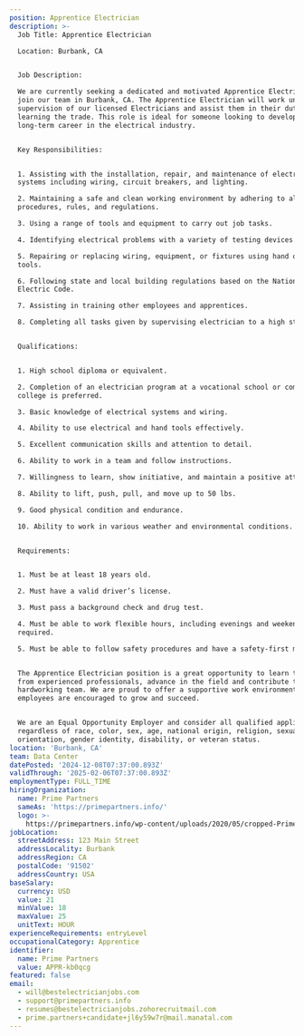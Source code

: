 ```yaml
---
position: Apprentice Electrician
description: >-
  Job Title: Apprentice Electrician

  Location: Burbank, CA


  Job Description:

  We are currently seeking a dedicated and motivated Apprentice Electrician to
  join our team in Burbank, CA. The Apprentice Electrician will work under the
  supervision of our licensed Electricians and assist them in their duties while
  learning the trade. This role is ideal for someone looking to develop a
  long-term career in the electrical industry.


  Key Responsibilities:


  1. Assisting with the installation, repair, and maintenance of electrical
  systems including wiring, circuit breakers, and lighting.

  2. Maintaining a safe and clean working environment by adhering to all safety
  procedures, rules, and regulations.

  3. Using a range of tools and equipment to carry out job tasks.

  4. Identifying electrical problems with a variety of testing devices.

  5. Repairing or replacing wiring, equipment, or fixtures using hand or power
  tools.

  6. Following state and local building regulations based on the National
  Electric Code.

  7. Assisting in training other employees and apprentices.

  8. Completing all tasks given by supervising electrician to a high standard.


  Qualifications:


  1. High school diploma or equivalent.

  2. Completion of an electrician program at a vocational school or community
  college is preferred.

  3. Basic knowledge of electrical systems and wiring.

  4. Ability to use electrical and hand tools effectively.

  5. Excellent communication skills and attention to detail.

  6. Ability to work in a team and follow instructions.

  7. Willingness to learn, show initiative, and maintain a positive attitude.

  8. Ability to lift, push, pull, and move up to 50 lbs.

  9. Good physical condition and endurance.

  10. Ability to work in various weather and environmental conditions.


  Requirements:


  1. Must be at least 18 years old.

  2. Must have a valid driver’s license.

  3. Must pass a background check and drug test.

  4. Must be able to work flexible hours, including evenings and weekends, if
  required.

  5. Must be able to follow safety procedures and have a safety-first mindset.


  The Apprentice Electrician position is a great opportunity to learn the trade
  from experienced professionals, advance in the field and contribute to a
  hardworking team. We are proud to offer a supportive work environment where
  employees are encouraged to grow and succeed. 


  We are an Equal Opportunity Employer and consider all qualified applicants
  regardless of race, color, sex, age, national origin, religion, sexual
  orientation, gender identity, disability, or veteran status.
location: 'Burbank, CA'
team: Data Center
datePosted: '2024-12-08T07:37:00.893Z'
validThrough: '2025-02-06T07:37:00.893Z'
employmentType: FULL_TIME
hiringOrganization:
  name: Prime Partners
  sameAs: 'https://primepartners.info/'
  logo: >-
    https://primepartners.info/wp-content/uploads/2020/05/cropped-Prime-Partners-Logo-NO-BG-1-1.png
jobLocation:
  streetAddress: 123 Main Street
  addressLocality: Burbank
  addressRegion: CA
  postalCode: '91502'
  addressCountry: USA
baseSalary:
  currency: USD
  value: 21
  minValue: 18
  maxValue: 25
  unitText: HOUR
experienceRequirements: entryLevel
occupationalCategory: Apprentice
identifier:
  name: Prime Partners
  value: APPR-kb0qcg
featured: false
email:
  - will@bestelectricianjobs.com
  - support@primepartners.info
  - resumes@bestelectricianjobs.zohorecruitmail.com
  - prime.partners+candidate+jl6y59w7r@mail.manatal.com
---
```


